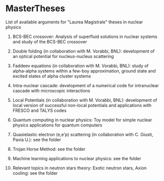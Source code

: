 # MasterTheses
List of available arguments for "Laurea Magistrale" theses in nuclear physics

1) BCS-BEC crossover: Analysis of superfluid solutions in nuclear systems and study of the BCS-BEC crossover 

2) Double folding (in collaboration with M. Vorabbi, BNL): 
  development of an optical potential for nucleus-nucleus scattering

3) Faddeev equations (in collaboration with M. Vorabbi, BNL): 
  study of alpha-alpha systems within a few-boy approximation, ground state and excited states of alpha cluster
  systems
  
4) Intra-nuclear cascade: development of a numerical code for intranuclear cascade with microscopic interactions

5) Local Potentials (in collaboration with M. Vorabbi, BNL): 
  development of local version of successful non-local potentials and applications with FRESCO and TALYS codes
  
6) Quantum computing in nuclear physics: Toy model for simple nuclear physics applications for quantum computers 

7) Quasielastic electron (e,e'p) scattering (in collaboration with C. Giusti, Pavia U.): see the folder

8) Trojan Horse Method: see the folder

9) Machine learning applications to nuclear physics: see the folder

10) Relevant topics in neutron stars theory: Exotic neutron stars, Axion cooling: see the folder


